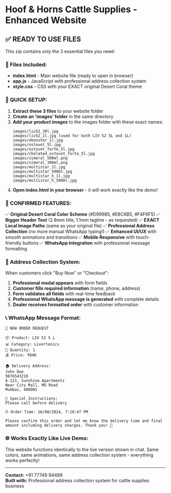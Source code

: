 # Hoof & Horns Cattle Supplies - Enhanced Website

## ✅ READY TO USE FILES

This zip contains only the 3 essential files you need:

### 📁 Files Included:
- **index.html** - Main website file (ready to open in browser)
- **app.js** - JavaScript with professional address collection system  
- **style.css** - CSS with your EXACT original Desert Coral theme

### 🚀 QUICK SETUP:

1. **Extract these 3 files** to your website folder
2. **Create an 'images' folder** in the same directory
3. **Add your product images** to the images folder with these exact names:
   ```
   images/liv52_30l.jpg
   images/liv52_1l.jpg (used for both LIV 52 5L and 1L)
   images/ebooster_1l.jpg
   images/ostovet_5l.jpg
   images/ostovet_forte_5l.jpg
   images/chelated_ostovet_forte_5l.jpg
   images/vimeral_500ml.png
   images/vimeral_300ml.png
   images/multistar_1l.jpg
   images/multistar_500ml.jpg
   images/multistar_h_1l.jpg
   images/multistar_h_500ml.jpg
   ```
4. **Open index.html in your browser** - it will work exactly like the demo!

### 🎨 CONFIRMED FEATURES:

✅ **Original Desert Coral Color Scheme** (#D99985, #E8C6B5, #F4F6F5)
✅ **Bigger Header Text** (2.8rem title, 1.1rem tagline - as requested)
✅ **EXACT Local Image Paths** (same as your original file)
✅ **Professional Address Collection** (no more manual WhatsApp typing!)
✅ **Enhanced UI/UX** with smooth animations and transitions
✅ **Mobile Responsive** with touch-friendly buttons
✅ **WhatsApp Integration** with professional message formatting

### 📱 Address Collection System:

When customers click "Buy Now" or "Checkout":
1. **Professional modal appears** with form fields
2. **Customer fills required information** (name, phone, address)
3. **Form validates all fields** with real-time feedback
4. **Professional WhatsApp message is generated** with complete details
5. **Dealer receives formatted order** with customer information

### 📞 WhatsApp Message Format:

```
🛒 NEW ORDER REQUEST

📦 Product: LIV 52 5 L
📊 Category: Livertonics  
🔢 Quantity: 1
💰 Price: ₹840

🏠 Delivery Address:
John Doe
9876543210
A-123, Sunshine Apartments
Near City Mall, MG Road
Mumbai, 400001

📝 Special Instructions:
Please call before delivery

⏰ Order Time: 16/08/2024, 7:10:47 PM

Please confirm this order and let me know the delivery time and final amount including delivery charges. Thank you! 🙏
```

### 🌐 Works Exactly Like Live Demo:

This website functions identically to the live version shown in chat. Same colors, same animations, same address collection system - everything works perfectly!

---

**Contact:** +91 77749 94499  
**Built with:** Professional address collection system for cattle supplies business
